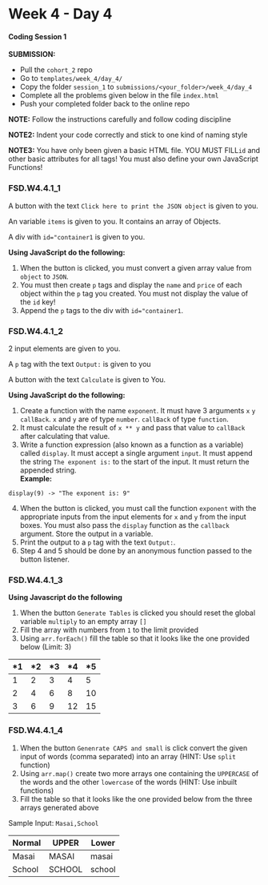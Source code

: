 # Week 4 - Day 4

#### Coding Session 1

**SUBMISSION:**

- Pull the `cohort_2` repo
- Go to `templates/week_4/day_4/` 
- Copy  the folder `session_1`  to `submissions/<your_folder>/week_4/day_4`
- Complete all the problems given below in the file `index.html`
- Push your completed folder back to the online repo

**NOTE:** Follow the instructions carefully and follow coding discipline

**NOTE2:** Indent your code correctly and stick to one kind of naming style

**NOTE3:** You have only been given a basic HTML file. YOU MUST FILL`id` and other basic attributes for all tags! You must also define your own JavaScript Functions!  


### FSD.W4.4.1_1

A button with the text `Click here to print the JSON object` is given to you.

An variable `items` is given to you. It contains an array of Objects.

A div with `id="container1` is given to you.

**Using JavaScript do the following:**

1. When the button is clicked, you must convert a given array value from `object` to `JSON`. 
2. You must then create `p` tags and display the `name` and `price` of each object within the `p` tag you created. You must not display the value of the `id` key!
3. Append the `p` tags to the div with `id="container1`.

### FSD.W4.4.1_2

2 input elements are given to you. 

A `p` tag with the text `Output:` is given to you

A button with the text `Calculate` is given to You. 

**Using JavaScript do the following:**

1. Create a function with the name `exponent`. It must have 3 arguments `x` `y` `callBack`. `x` and `y` are of type `number`. `callBack` of type `function`.
2. It must calculate the result of `x ** y` and pass that value to `callBack` after calculating that value.
3. Write a function expression (also known as a function as a variable) called `display`. It must accept a single argument `input`. It must append the string `The exponent is:` to the start of the input. It must return the appended string.  
**Example:**
```
display(9) -> "The exponent is: 9"
```
4. When the button is clicked, you must call the function `exponent` with the appropriate inputs from the input elements for `x` and `y` from the input boxes. You must also pass the `display` function as the `callback` argument. Store the output in a variable.
5. Print the output to a `p` tag with the text `Output:`.  
6. Step 4 and 5 should be done by an anonymous function passed to the button listener.

### FSD.W4.4.1_3

**Using Javascript do the following**

1. When the button  `Generate Tables` is clicked you should reset the  global variable `multiply` to an empty array `[]`
2. Fill the array with numbers from `1` to the limit provided
3. Using `arr.forEach()` fill the table so that it looks like the one provided below (Limit: 3)

| *1  | *2  | *3  | *4  | *5  |
|---|---|---|---|---|
| 1 | 2  | 3  | 4  | 5  |
| 2  | 4  | 6  | 8  | 10  |
| 3  | 6  | 9  | 12  | 15  |

### FSD.W4.4.1_4

1. When the button `Genenrate CAPS and small` is click convert the given input of words (comma separated)  into an array (HINT: Use `split` function)
2. Using `arr.map()` create two more arrays one containing the `UPPERCASE` of the words and the other `lowercase` of the words (HINT: Use inbuilt functions)
3. Fill the table so that it looks like the one provided below from the three arrays generated above

Sample Input: `Masai,School`

| Normal | UPPER | Lower |
| ---- | ---- | ---- |
| Masai | MASAI | masai |
| School | SCHOOL | school |